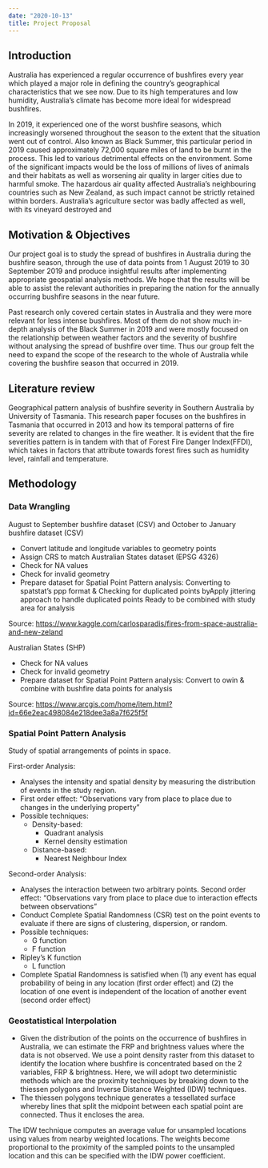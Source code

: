 ```yaml
---
date: "2020-10-13"
title: Project Proposal
---
```


## Introduction

Australia has experienced a regular occurrence of bushfires every year which played a major role in defining the country’s geographical characteristics that we see now. Due to its high temperatures and low humidity, Australia’s climate has become more ideal for widespread bushfires. 

In 2019, it experienced one of the worst bushfire seasons, which increasingly worsened throughout the season to the extent that the situation went out of control. Also known as Black Summer, this particular period in 2019 caused approximately 72,000 square miles of land to be burnt in the process. This led to various detrimental effects on the environment. Some of the significant impacts would be the loss of millions of lives of animals and their habitats as well as worsening air quality in larger cities due to harmful smoke. The hazardous air quality affected Australia’s neighbouring countries such as New Zealand, as such impact cannot be strictly retained within borders. Australia’s agriculture sector was badly affected as well, with its vineyard destroyed and 

## Motivation & Objectives

Our project goal is to study the spread of bushfires in Australia during the bushfire season, through the use of data points from 1 August 2019 to 30 September 2019 and produce insightful results after implementing appropriate geospatial analysis methods. We hope that the results will be able to assist the relevant authorities in preparing the nation for the annually occurring bushfire seasons in the near future. 

Past research only covered certain states in Australia and they were more relevant for less intense bushfires. Most of them do not show much in-depth analysis of the Black Summer in 2019 and were mostly focused on the relationship between weather factors and the severity of bushfire without analysing the spread of bushfire over time. Thus our group felt the need to expand the scope of the research to the whole of Australia while covering the bushfire season that occurred in 2019. 

## Literature review

Geographical pattern analysis of bushfire severity in Southern Australia by University of Tasmania. 
This research paper focuses on the bushfires in Tasmania that occurred in 2013 and how its temporal patterns of fire severity are related to changes in the fire weather. It is evident that the fire severities pattern is in tandem with that of Forest Fire Danger Index(FFDI), which takes in factors that attribute towards forest fires such as humidity level, rainfall and temperature. 

## Methodology

### Data Wrangling
August to September bushfire dataset (CSV) and October to January bushfire dataset (CSV)

- Convert latitude and longitude variables to geometry points
- Assign CRS to match Australian States dataset (EPSG 4326)
- Check for NA values
- Check for invalid geometry
- Prepare dataset for Spatial Point Pattern analysis: Converting to spatstat’s ppp format & Checking for duplicated points byApply jittering approach to handle duplicated points
Ready to be combined with study area for analysis

Source: https://www.kaggle.com/carlosparadis/fires-from-space-australia-and-new-zeland

Australian States (SHP)
- Check for NA values
- Check for invalid geometry
- Prepare dataset for Spatial Point Pattern analysis: Convert to owin & combine with bushfire data points for analysis

Source: https://www.arcgis.com/home/item.html?id=66e2eac498084e218dee3a8a7f625f5f

### Spatial Point Pattern Analysis
Study of spatial arrangements of points in space.

First-order Analysis:
- Analyses the intensity and spatial density by measuring the distribution of events in the study region.
- First order effect: “Observations vary from place to place due to changes in the underlying property”
- Possible techniques:
  - Density-based:
    - Quadrant analysis
    - Kernel density estimation
  - Distance-based:
    - Nearest Neighbour Index
    
Second-order Analysis:
- Analyses the interaction between two arbitrary points. 
Second order effect: “Observations vary from place to place due to interaction effects between observations”
- Conduct Complete Spatial Randomness (CSR) test on the point events to evaluate if there are signs of clustering, dispersion, or random.  
- Possible techniques:
  - G function
  - F function
- Ripley’s K function
  - L function
- Complete Spatial Randomness is satisfied when (1) any event has equal probability of being in any location (first order effect) and (2) the location of one event is independent of the location of another event (second order effect) 

### Geostatistical Interpolation
- Given the distribution of the points on the occurrence of bushfires in Australia, we can estimate the FRP and brightness values where the data is not observed. We use a point density raster from this dataset to identify the location where bushfire is concentrated based on the 2 variables, FRP & brightness. Here, we will adopt two deterministic methods which are the proximity techniques by breaking down to the thiessen polygons and Inverse Distance Weighted (IDW) techniques.
- The thiessen polygons technique generates a tessellated surface whereby lines that split the midpoint between each spatial point are connected. Thus it encloses the area.


The IDW technique computes an average value for unsampled locations using values from nearby weighted locations. The weights become proportional to the proximity of the sampled points to the unsampled location and this can be specified with the IDW power coefficient.


